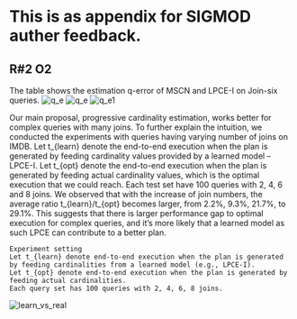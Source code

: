# This is as appendix for SIGMOD auther feedback.

## R#2 O2
The table shows the estimation q-error of MSCN and LPCE-I on Join-six queries.
![q_e](https://user-images.githubusercontent.com/52020936/171166788-89f56f22-f7a1-41ec-8687-3ad6170bcaa2.png)
![q_e](https://user-images.githubusercontent.com/52020936/171166985-dbad7f60-b471-4643-84d2-d19390129ab6.png)
![q_e1](https://user-images.githubusercontent.com/52020936/171167155-ff6673ae-895e-44a9-846e-d4a2b2b5a502.png)

Our main proposal, progressive cardinality estimation, works better for complex queries with many joins. 
To further explain the intuition, we conducted the experiments with queries having varying number of joins on IMDB. Let t_{learn} denote the end-to-end execution when the plan is generated by feeding cardinality values provided by a learned model – LPCE-I.  Let t_{opt} denote the end-to-end execution when the plan is generated by feeding actual cardinality values, which is the optimal execution that we could reach.  Each test set have 100 queries with 2, 4, 6 and 8 joins. We observed that with the increase of join numbers, the average ratio t_{learn}/t_{opt} becomes larger, from 2.2%, 9.3%, 21.7%, to 29.1%. This suggests that there is larger performance gap to optimal execution for complex queries, and it’s more likely that a learned model as such LPCE can contribute to a better plan. 
```
Experiment setting
Let t_{learn} denote end-to-end execution when the plan is generated by feeding cardinalities from a learned model (e.g., LPCE-I).
Let t_{opt} denote end-to-end execution when the plan is generated by feeding actual cardinalities.  
Each query set has 100 queries with 2, 4, 6, 8 joins.
```
![learn_vs_real](https://user-images.githubusercontent.com/52020936/170882637-b9e3f3e3-b1e9-498c-8bef-721fdb304ba4.png)

